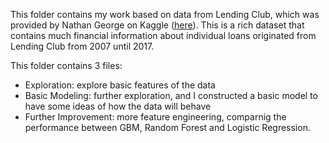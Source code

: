 This folder contains my work based on data from Lending Club, which was provided by Nathan George on Kaggle ([here](https://www.kaggle.com/wordsforthewise/lending-club)). This is a rich dataset that contains much financial information about individual loans originated from Lending Club from 2007 until 2017. 

This folder contains 3 files:
- Exploration: explore basic features of the data
- Basic Modeling: further exploration, and I constructed a basic model to have some ideas of how the data will behave
- Further Improvement: more feature engineering, comparnig the performance between GBM, Random Forest and Logistic Regression. 
